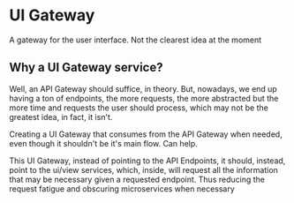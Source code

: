 # UI Gateway #

A gateway for the user interface. Not the clearest idea at the moment

## Why a UI Gateway service?

Well, an API Gateway should suffice, in theory. But, nowadays, we end up having a ton of endpoints, the more requests, the more abstracted but the more time and requests the user should process, which may not be the greatest idea, in fact, it isn't.

Creating a UI Gateway that consumes from the API Gateway when needed, even though it shouldn't be it's main flow. Can help.

This UI Gateway, instead of pointing to the API Endpoints, it should, instead, point to the ui/view services, which, inside, will request all the information that may be necessary given a requested endpoint. Thus reducing the request fatigue and obscuring microservices when necessary